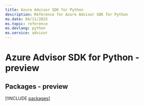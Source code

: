 ```yaml
---
title: Azure Advisor SDK for Python
description: Reference for Azure Advisor SDK for Python
ms.date: 04/11/2025
ms.topic: reference
ms.devlang: python
ms.service: advisor
---
```

# Azure Advisor SDK for Python - preview
## Packages - preview
[!INCLUDE [packages](advisor-index.md)]